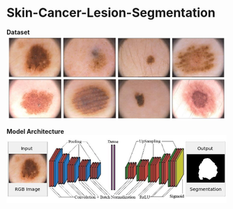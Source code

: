 # Skin-Cancer-Lesion-Segmentation

**Dataset**
![Image](https://github.com/AniketP04/Skin-Cancer-Lesion-Segmentation/blob/main/paper.jpg)

**Model Architecture**
![Image](https://github.com/AniketP04/Skin-Cancer-Lesion-Segmentation/blob/main/model.jpg)
